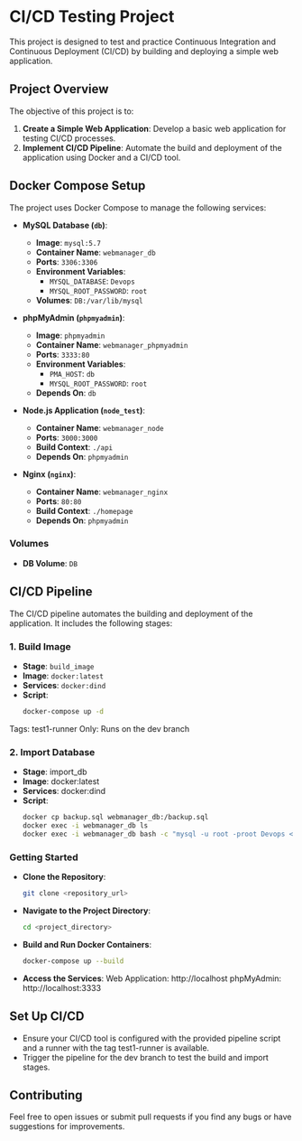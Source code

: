 # CI/CD Testing Project

This project is designed to test and practice Continuous Integration and Continuous Deployment (CI/CD) by building and deploying a simple web application.

## Project Overview

The objective of this project is to:

1. **Create a Simple Web Application**: Develop a basic web application for testing CI/CD processes.
2. **Implement CI/CD Pipeline**: Automate the build and deployment of the application using Docker and a CI/CD tool.

## Docker Compose Setup

The project uses Docker Compose to manage the following services:

- **MySQL Database (`db`)**:
  - **Image**: `mysql:5.7`
  - **Container Name**: `webmanager_db`
  - **Ports**: `3306:3306`
  - **Environment Variables**:
    - `MYSQL_DATABASE`: `Devops`
    - `MYSQL_ROOT_PASSWORD`: `root`
  - **Volumes**: `DB:/var/lib/mysql`

- **phpMyAdmin (`phpmyadmin`)**:
  - **Image**: `phpmyadmin`
  - **Container Name**: `webmanager_phpmyadmin`
  - **Ports**: `3333:80`
  - **Environment Variables**:
    - `PMA_HOST`: `db`
    - `MYSQL_ROOT_PASSWORD`: `root`
  - **Depends On**: `db`

- **Node.js Application (`node_test`)**:
  - **Container Name**: `webmanager_node`
  - **Ports**: `3000:3000`
  - **Build Context**: `./api`
  - **Depends On**: `phpmyadmin`

- **Nginx (`nginx`)**:
  - **Container Name**: `webmanager_nginx`
  - **Ports**: `80:80`
  - **Build Context**: `./homepage`
  - **Depends On**: `phpmyadmin`

### Volumes

- **DB Volume**: `DB`

## CI/CD Pipeline

The CI/CD pipeline automates the building and deployment of the application. It includes the following stages:

### 1. Build Image

- **Stage**: `build_image`
- **Image**: `docker:latest`
- **Services**: `docker:dind`
- **Script**:
  ```bash
  docker-compose up -d

Tags: test1-runner
Only: Runs on the dev branch

### 2. Import Database
- **Stage**: import_db
- **Image**: docker:latest
- **Services**: docker:dind
- **Script**:
    ```bash
    docker cp backup.sql webmanager_db:/backup.sql
    docker exec -i webmanager_db ls
    docker exec -i webmanager_db bash -c "mysql -u root -proot Devops < /backup.sql"

### Getting Started
- **Clone the Repository**:
    ```bash
    git clone <repository_url>

- **Navigate to the Project Directory**:
    ```bash
    cd <project_directory>

- **Build and Run Docker Containers**:
    ```bash
    docker-compose up --build
- **Access the Services**:
Web Application: http://localhost
phpMyAdmin: http://localhost:3333

## Set Up CI/CD
- Ensure your CI/CD tool is configured with the provided pipeline script and a runner with the tag test1-runner is available.
- Trigger the pipeline for the dev branch to test the build and import stages.

## Contributing
Feel free to open issues or submit pull requests if you find any bugs or have suggestions for improvements.

